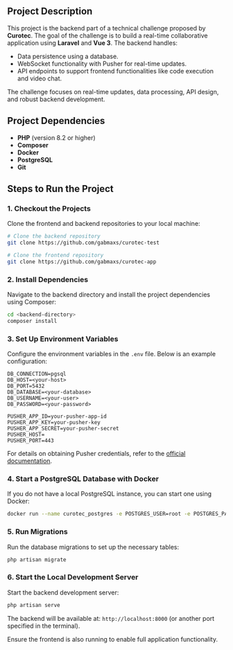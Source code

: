 ## Project Description

This project is the backend part of a technical challenge proposed by **Curotec**. The goal of the challenge is to build a real-time collaborative application using **Laravel** and **Vue 3**. The backend handles:

- Data persistence using a database.
- WebSocket functionality with Pusher for real-time updates.
- API endpoints to support frontend functionalities like code execution and video chat.

The challenge focuses on real-time updates, data processing, API design, and robust backend development.

## Project Dependencies

- **PHP** (version 8.2 or higher)
- **Composer**
- **Docker**
- **PostgreSQL**
- **Git**

## Steps to Run the Project

### 1. Checkout the Projects

Clone the frontend and backend repositories to your local machine:

```bash
# Clone the backend repository
git clone https://github.com/gabmaxs/curotec-test

# Clone the frontend repository
git clone https://github.com/gabmaxs/curotec-app
```

### 2. Install Dependencies

Navigate to the backend directory and install the project dependencies using Composer:

```bash
cd <backend-directory>
composer install
```

### 3. Set Up Environment Variables

Configure the environment variables in the `.env` file. Below is an example configuration:

```env
DB_CONNECTION=pgsql
DB_HOST=<your-host>
DB_PORT=5432
DB_DATABASE=<your-database>
DB_USERNAME=<your-user>
DB_PASSWORD=<your-password>

PUSHER_APP_ID=your-pusher-app-id
PUSHER_APP_KEY=your-pusher-key
PUSHER_APP_SECRET=your-pusher-secret
PUSHER_HOST=
PUSHER_PORT=443
```

For details on obtaining Pusher credentials, refer to the [official documentation](https://pusher.com/docs).

### 4. Start a PostgreSQL Database with Docker

If you do not have a local PostgreSQL instance, you can start one using Docker:

```bash
docker run --name curotec_postgres -e POSTGRES_USER=root -e POSTGRES_PASSWORD= -e POSTGRES_DB=curotec_test -p 5432:5432 -d postgres
```

### 5. Run Migrations

Run the database migrations to set up the necessary tables:

```bash
php artisan migrate
```

### 6. Start the Local Development Server

Start the backend development server:

```bash
php artisan serve
```

The backend will be available at: `http://localhost:8000` (or another port specified in the terminal).

Ensure the frontend is also running to enable full application functionality.
